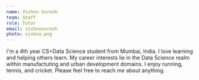 ```yaml
---
name: Vishnu Suresh
team: Staff
role: Tutor
email: vishnusuresh
photo: vishnu.png
---
```


I'm a 4th year CS+Data Science student from Mumbai, India. I love learning and helping others learn. My career interests lie in the Data Science realm within manufactuting and urban development domains. I enjoy running, tennis, and cricket. Please feel free to reach me about anything.
